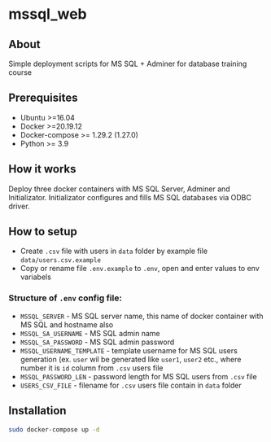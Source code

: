 # mssql_web

## About

Simple deployment scripts for MS SQL + Adminer for database training course

## Prerequisites

* Ubuntu >=16.04
* Docker >=20.19.12
* Docker-compose >= 1.29.2 (1.27.0)
* Python >= 3.9

## How it works

Deploy three docker containers with MS SQL Server, Adminer and Initializator. Initializator configures and fills MS SQL databases via ODBC driver.

## How to setup

* Create `.csv` file with users in `data` folder by example file `data/users.csv.example`
* Copy or rename file `.env.example` to `.env`, open and enter values to env variabels

### Structure of `.env` config file:
 - `MSSQL_SERVER` - MS SQL server name, this name of docker container with MS SQL and hostname also
 - `MSSQL_SA_USERNAME` - MS SQL admin name
 - `MSSQL_SA_PASSWORD` - MS SQL admin password
 - `MSSQL_USERNAME_TEMPLATE` - template username for MS SQL users generation (ex. `user` wil be generated like `user1`, `user2` etc., where number it is `id` column from `.csv` users file
 - `MSSQL_PASSWORD_LEN` - password length for MS SQL users from `.csv` file
 - `USERS_CSV_FILE` - filename for `.csv` users file contain in `data` folder

## Installation

```bash 
sudo docker-compose up -d
```

